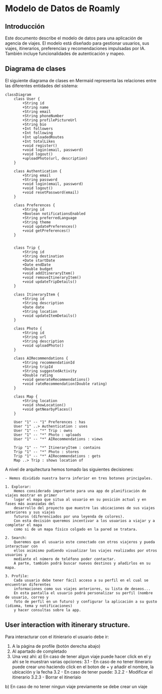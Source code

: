 # Modelo de Datos de Roamly  

## Introducción  
Este documento describe el modelo de datos para una aplicación de agencia de viajes. El modelo está diseñado para gestionar usuarios, sus viajes, itinerarios, preferencias y recomendaciones impulsadas por IA. También incluye funcionalidades de autenticación y mapeo. 

## Diagrama de clases 
El siguiente diagrama de clases en Mermaid representa las relaciones entre las diferentes entidades del sistema:

```mermaid  
classDiagram  
    class User {  
        +String id  
        +String name  
        +String email  
        +String phoneNumber
        +String profilePictureUrl
        +String bio
        +Int followers
        +Int following
        +Int uploadedRoutes
        +Int totalLikes
        +void register()  
        +void login(email, password)  
        +void logout()
        +uploadPhoto(url, description)  
    }  
    
    class Authentication {
        +String email
        +String password
        +void login(email, password)  
        +void logout()  
        +void resetPassword(email)  
    }
    
    class Preferences {  
        +String id  
        +Boolean notificationsEnabled  
        +String preferredLanguage  
        +String theme  
        +void updatePreferences()
        +void getPreferences() 
    }  
    
  
    class Trip {  
        +String id  
        +String destination  
        +Date startDate  
        +Date endDate  
        +Double budget  
        +void addItineraryItem()  
        +void removeItineraryItem()
        +void updateTripDetails()   
    }  
    
    class ItineraryItem {  
        +String id  
        +String description  
        +Date date  
        +String location  
        +void updateItemDetails()  
    }  
    
    class Photo {  
        +String id  
        +String url  
        +String description  
        +void uploadPhoto()  
    }  
    
    class AIRecommendations {  
        +String recommendationId  
        +String tripId  
        +String suggestedActivity  
        +Double rating  
        +void generateRecommendations()
        +void rateRecommendation(Double rating)  
    }  
    
    class Map {
        +String location
        +void showLocation()  
        +void getNearbyPlaces()  
    }  

    User "1" -- "1" Preferences : has  
    User "1" ..> Authentication : uses  
    User "1" -- "*" Trip : owns  
    User "1" -- "*" Photo : uploads  
    User "1" -- "*" AIRecommendations : views  

    Trip "1" -- "*" ItineraryItem : contains  
    Trip "1" -- "*" Photo : stores  
    Trip "1" -- "*" AIRecommendations : gets  
    Map ..> Trip : shows location of
```

A nivel de arquitectura hemos tomado las siguientes decisiones:

    - Hemos dividido nuestra barra inferior en tres botones principales.

    1. Explorar:
        Hemos considerado importante para una app de planificación de viajes mostrar en primer
        lugar el mapa que situa al usuario en su posición actual y en fases más avanzadas del 
        desarrollo del proyecto que muestre las ubicaciones de sus viajes anteriores y sus viajes
        futuros (diferenciados por una leyenda de colores).
        Con esta decisión queremos incentivar a los usuarios a viajar y a completar el mapa 
        como si de un mapa físico colgado en la pared se tratara.

    2. Search: 
        Queremos que el usuario este conectado con otros viajeros y pueda interactuar con 
        ellos asimismo pudiendo visualizar los viajes realizados por otros usuarios y
        mediante el número de teléfono poder contactar.
        A parte, también podrá buscar nuevos destinos y añadirlos en su mapa.

    3. Profile: 
        Cada usuario debe tener fácil acceso a su perfil en el cual se encuentran diferentes
        informaciones como sus viajes anteriores, su lista de deseos...
        En esta pantalla el usuario podrá personalizar su perfil (nombre de usuario, correo y 
        foto de perfil en un futuro) y configurar la aplicación a su gusto (idioma, tema y notificaciones) 
        y hacer consultas sobre la app.


## User interaction with itinerary structure.
Para interacturar con el itinierario el usuario debe ir:
1. A la pàgina de profile (botón derecha abajo)
2. Al apartado de completado
3. Una vez ahi:
a) En caso de tener algun viaje puede hacer click en el y ahi se le muestran varias opciones:
3.1 - En caso de no tener itinerario puede crear uno haciendo click en el boton de + y añadir el nombre, la ubicación y la fecha
3.2 - En caso de tener puede:
3.2.2 - Modificar el itinerario
3.2.3 - Borrar el itineriaio

b) En caso de no tener ningun viaje previamente se debe crear un viaje

